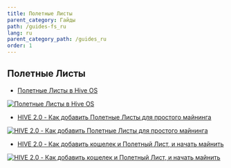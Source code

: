 ```yaml
---
title: Полетные Листы
parent_category: Гайды
path: /guides-fs_ru
lang: ru
parent_category_path: /guides_ru
order: 1
---
```


## Полетные Листы
- <a href="https://www.youtube.com/watch?v=4si1DDsID3s">Полетные Листы в Hive OS</a>

<a href="http://www.youtube.com/watch?feature=player_embedded&v=4si1DDsID3s
" target="_blank"><img src="http://img.youtube.com/vi/4si1DDsID3s/0.jpg"
alt="Полетные Листы в Hive OS"></a>

- <a href="https://www.youtube.com/watch?v=lHRRfa4YqyQ">HIVE 2.0 - Как добавить Полетные Листы для простого майнинга</a>

<a href="http://www.youtube.com/watch?feature=player_embedded&v=lHRRfa4YqyQ
" target="_blank"><img src="http://img.youtube.com/vi/lHRRfa4YqyQ/0.jpg"
alt="HIVE 2.0 - Как добавить Полетные Листы для простого майнинга"></a>

- <a href="https://www.youtube.com/watch?v=EX6CZ29zOkE">HIVE 2.0 - Как добавить кошелек и Полетный Лист, и начать майнить</a>

<a href="http://www.youtube.com/watch?feature=player_embedded&v=EX6CZ29zOkE
" target="_blank"><img src="http://img.youtube.com/vi/EX6CZ29zOkE/0.jpg"
alt="HIVE 2.0 - Как добавить кошелек и Полетный Лист, и начать майнить"></a>
